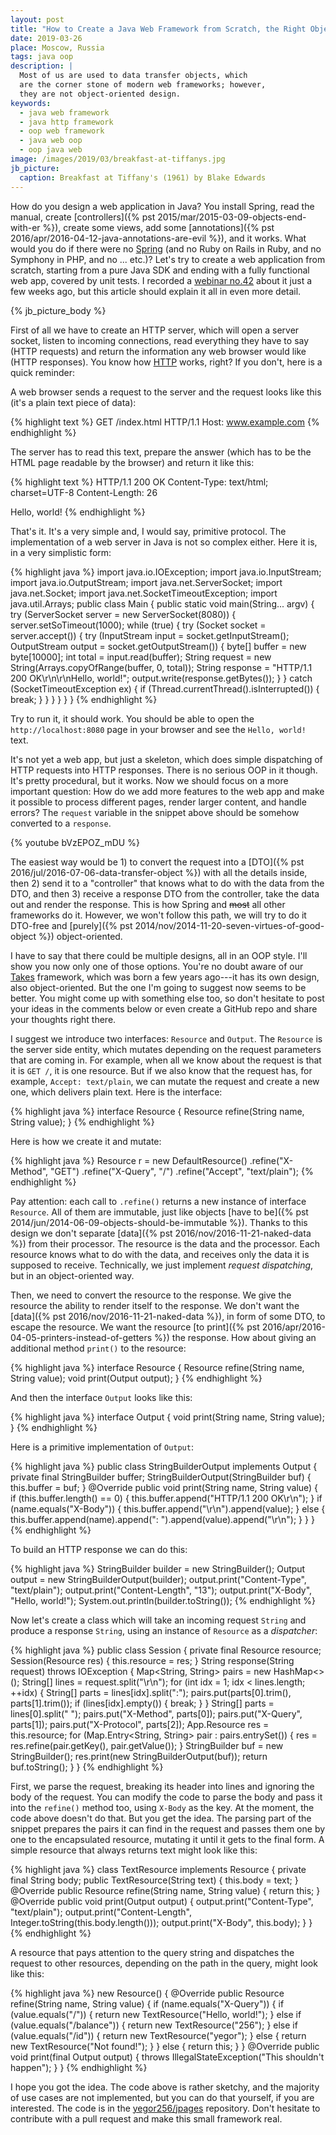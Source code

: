 ```yaml
---
layout: post
title: "How to Create a Java Web Framework from Scratch, the Right Object-Oriented Way"
date: 2019-03-26
place: Moscow, Russia
tags: java oop
description: |
  Most of us are used to data transfer objects, which
  are the corner stone of modern web frameworks; however,
  they are not object-oriented design.
keywords:
  - java web framework
  - java http framework
  - oop web framework
  - java web oop
  - oop java web
image: /images/2019/03/breakfast-at-tiffanys.jpg
jb_picture:
  caption: Breakfast at Tiffany's (1961) by Blake Edwards
---
```


How do you design a web application in Java? You install Spring, read
the manual, create [controllers]({% pst 2015/mar/2015-03-09-objects-end-with-er %}),
create some views, add some [annotations]({% pst 2016/apr/2016-04-12-java-annotations-are-evil %}), and it
works. What would you do if there were no
[Spring](https://spring.io/) (and no Ruby on Rails
in Ruby, and no Symphony in PHP, and no ... etc.)? Let's try to create
a web application from scratch, starting from a pure Java SDK and ending
with a fully functional web app, covered by unit tests. I recorded
a [webinar no.42](https://www.youtube.com/watch?v=bVzEPOZ_mDU)
about it just a few weeks ago, but this article should explain it
all in even more detail.

<!--more-->

{% jb_picture_body %}

First of all we have to create an HTTP server, which will open a
server socket, listen to incoming connections, read everything they
have to say (HTTP requests) and return the information any
web browser would like (HTTP responses). You know how
[HTTP](https://en.wikipedia.org/wiki/Hypertext_Transfer_Protocol) works, right?
If you don't, here is a quick reminder:

A web browser sends a request to the server and the request looks
like this (it's a plain text piece of data):

{% highlight text %}
GET /index.html HTTP/1.1
Host: www.example.com
{% endhighlight %}

The server has to read this text, prepare the answer (which has to be the
HTML page readable by the browser) and return it like this:

{% highlight text %}
HTTP/1.1 200 OK
Content-Type: text/html; charset=UTF-8
Content-Length: 26

<html>Hello, world!</html>
{% endhighlight %}

That's it. It's a very simple and, I would say, primitive protocol. The implementation
of a web server in Java is not so complex either. Here it is, in a very
simplistic form:

{% highlight java %}
import java.io.IOException;
import java.io.InputStream;
import java.io.OutputStream;
import java.net.ServerSocket;
import java.net.Socket;
import java.net.SocketTimeoutException;
import java.util.Arrays;
public class Main {
  public static void main(String... argv) {
    try (ServerSocket server = new ServerSocket(8080)) {
      server.setSoTimeout(1000);
      while (true) {
        try (Socket socket = server.accept()) {
          try (InputStream input = socket.getInputStream();
            OutputStream output = socket.getOutputStream()) {
            byte[] buffer = new byte[10000];
            int total = input.read(buffer);
            String request = new String(Arrays.copyOfRange(buffer, 0, total));
            String response = "HTTP/1.1 200 OK\r\n\r\nHello, world!";
            output.write(response.getBytes());
          }
        } catch (SocketTimeoutException ex) {
          if (Thread.currentThread().isInterrupted()) {
              break;
          }
        }
      }
    }
  }
}
{% endhighlight %}

Try to run it, it should work. You should be able to open the `http://localhost:8080`
page in your browser and see the `Hello, world!` text.

It's not yet a web app, but just a skeleton, which does simple dispatching
of HTTP requests into HTTP responses. There is no serious OOP
in it though. It's pretty procedural, but it works. Now we should focus
on a more important question: How do we add more features to the web app
and make it possible to process different pages, render larger content,
and handle errors? The `request` variable in the snippet above
should be somehow converted to a `response`.

{% youtube bVzEPOZ_mDU %}

The easiest way would be 1) to convert the request into a [DTO]({% pst 2016/jul/2016-07-06-data-transfer-object %})
with all the details inside, then 2) send it to a "controller" that knows what to
do with the data from the DTO, and then 3) receive a response DTO from
the controller, take the data out and render the response. This is how
Spring and <del>most</del> all other frameworks do it. However, we won't follow this
path, we will try to do it DTO-free and [purely]({% pst 2014/nov/2014-11-20-seven-virtues-of-good-object %})
object-oriented.

I have to say that there could be multiple designs, all in an OOP style. I'll
show you now only one of those options. You're no doubt aware of
our [Takes](https://www.takes.org) framework, which
was born a few years ago---it has its own design, also object-oriented. But the
one I'm going to suggest now seems to be better. You might come up
with something else too, so don't hesitate to post your ideas in the comments
below or even create a GitHub repo and share your thoughts right there.

I suggest we introduce two interfaces: `Resource` and `Output`. The `Resource`
is the server side entity, which mutates depending on the request parameters
that are coming in. For example, when all we know about the request is that
it is `GET /`, it is one resource. But if we also know that the
request has, for example, `Accept: text/plain`, we can mutate the request
and create a new one, which delivers plain text. Here is the interface:

{% highlight java %}
interface Resource {
  Resource refine(String name, String value);
}
{% endhighlight %}

Here is how we create it and mutate:

{% highlight java %}
Resource r = new DefaultResource()
  .refine("X-Method", "GET")
  .refine("X-Query", "/")
  .refine("Accept", "text/plain");
{% endhighlight %}

Pay attention: each call to `.refine()` returns a new instance
of interface `Resource`. All of them are immutable, just like objects
[have to be]({% pst 2014/jun/2014-06-09-objects-should-be-immutable %}).
Thanks to this design we don't separate [data]({% pst 2016/nov/2016-11-21-naked-data %})
from their processor. The resource is the data and the processor. Each resource
knows what to do with the data, and receives only the data it is supposed
to receive. Technically, we just implement _request dispatching_, but in
an object-oriented way.

Then, we need to convert the resource to the response. We give the
resource the ability to render itself to the response. We don't want the
[data]({% pst 2016/nov/2016-11-21-naked-data %}), in form of some DTO,
to escape the resource. We want the resource
[to print]({% pst 2016/apr/2016-04-05-printers-instead-of-getters %}) the
response. How about giving an additional method `print()` to the resource:

{% highlight java %}
interface Resource {
  Resource refine(String name, String value);
  void print(Output output);
}
{% endhighlight %}

And then the interface `Output` looks like this:

{% highlight java %}
interface Output {
  void print(String name, String value);
}
{% endhighlight %}

Here is a primitive implementation of `Output`:

{% highlight java %}
public class StringBuilderOutput implements Output {
  private final StringBuilder buffer;
  StringBuilderOutput(StringBuilder buf) {
    this.buffer = buf;
  }
  @Override
  public void print(String name, String value) {
    if (this.buffer.length() == 0) {
      this.buffer.append("HTTP/1.1 200 OK\r\n");
    }
    if (name.equals("X-Body")) {
      this.buffer.append("\r\n").append(value);
    } else {
      this.buffer.append(name).append(": ").append(value).append("\r\n");
    }
  }
}
{% endhighlight %}

To build an HTTP response we can do this:

{% highlight java %}
StringBuilder builder = new StringBuilder();
Output output = new StringBuilderOutput(builder);
output.print("Content-Type", "text/plain");
output.print("Content-Length", "13");
output.print("X-Body", "Hello, world!");
System.out.println(builder.toString());
{% endhighlight %}

Now let's create a class which will take an incoming request `String`
and produce a response `String`, using an instance of `Resource` as a
_dispatcher_:

{% highlight java %}
public class Session {
  private final Resource resource;
  Session(Resource res) {
    this.resource = res;
  }
  String response(String request) throws IOException {
    Map<String, String> pairs = new HashMap<>();
    String[] lines = request.split("\r\n");
    for (int idx = 1; idx < lines.length; ++idx) {
      String[] parts = lines[idx].split(":");
      pairs.put(parts[0].trim(), parts[1].trim());
      if (lines[idx].empty()) {
        break;
      }
    }
    String[] parts = lines[0].split(" ");
    pairs.put("X-Method", parts[0]);
    pairs.put("X-Query", parts[1]);
    pairs.put("X-Protocol", parts[2]);
    App.Resource res = this.resource;
    for (Map.Entry<String, String> pair : pairs.entrySet()) {
      res = res.refine(pair.getKey(), pair.getValue());
    }
    StringBuilder buf = new StringBuilder();
    res.print(new StringBuilderOutput(buf));
    return buf.toString();
  }
}
{% endhighlight %}

First, we parse the request, breaking its header into lines and ignoring
the body of the request. You can modify the code to parse the body
and pass it into the `refine()` method too, using `X-Body` as the key. At
the moment, the code above doesn't do that. But you get the idea. The parsing
part of the snippet prepares the pairs it can find in the request and passes them one by one
to the encapsulated resource, mutating it until it gets to the final form.
A simple resource that always returns text might look like this:

{% highlight java %}
class TextResource implements Resource {
  private final String body;
  public TextResource(String text) {
    this.body = text;
  }
  @Override
  public Resource refine(String name, String value) {
    return this;
  }
  @Override
  public void print(Output output) {
    output.print("Content-Type", "text/plain");
    output.print("Content-Length", Integer.toString(this.body.length()));
    output.print("X-Body", this.body);
  }
}
{% endhighlight %}

A resource that pays attention to the query string and dispatches
the request to other resources, depending on the path in the query,
might look like this:

{% highlight java %}
new Resource() {
  @Override
  public Resource refine(String name, String value) {
    if (name.equals("X-Query")) {
      if (value.equals("/")) {
        return new TextResource("Hello, world!");
      } else if (value.equals("/balance")) {
        return new TextResource("256");
      } else if (value.equals("/id")) {
        return new TextResource("yegor");
      } else {
        return new TextResource("Not found!");
      }
    } else {
      return this;
    }
  }
  @Override
  public void print(final Output output) {
    throws IllegalStateException("This shouldn't happen");
  }
}
{% endhighlight %}

I hope you got the idea. The code above is rather sketchy, and the majority
of use cases are not implemented, but you can do that yourself, if you are
interested. The code is in the [yegor256/jpages](https://github.com/yegor256/jpages)
repository. Don't hesitate to contribute with a pull request and make this
small framework real.
